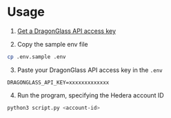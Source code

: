 # Usage

1. [Get a DragonGlass API access key](https://app.dragonglass.me/hedera/apiview)

2. Copy the sample env file

```bash
cp .env.sample .env
```

3. Paste your DragonGlass API access key in the `.env`

```env
DRAGONGLASS_API_KEY=xxxxxxxxxxxxx
```

4. Run the program, specifying the Hedera account ID 

```bash
python3 script.py <account-id>
```

